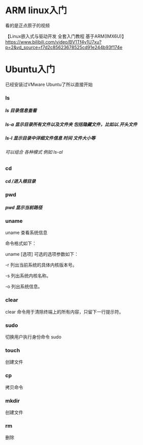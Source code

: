# ARM linux入门

看的是正点原子的视频

【Linux嵌入式与驱动开发 全套入门教程 基于ARM(IMX6U)】https://www.bilibili.com/video/BV1Tf4y1U7xu?p=2&vd_source=f7d2c85623678525cd91e244b93f174e

# Ubuntu入门

已经安装过VMware Ubuntu了所以直接开始

### ls

##### ls     目录信息查看

##### ls-a  显示目录所有文件以及文件夹 包括隐藏文件，比如以.开头文件

##### ls-l   显示目录中详细文件信息 时间 文件大小等

###### 可以组合 各种模式 例如 ls-al

### cd

##### cd /进入根目录

### pwd

##### pwd 显示当前路径

### uname

uname 查看系统信息

命令格式如下： 

uname [选项] 可选的选项参数如下： 

-r 列出当前系统的具体内核版本号。

 -s 列出系统内核名称。 

-o 列出系统信息。

### clear 

clear 命令用于清除终端上的所有内容，只留下一行提示符。

### sudo

切换用户执行身份命令 sudo

### touch

创建文件

### cp

拷贝命令

### mkdir

创建文件

### rm

删除

